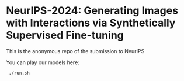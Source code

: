 # NeurIPS-2024: Generating Images with Interactions via Synthetically Supervised Fine-tuning
This is the anonymous repo of the submission to NeurIPS

You can play our models here:

``` ./run.sh```
